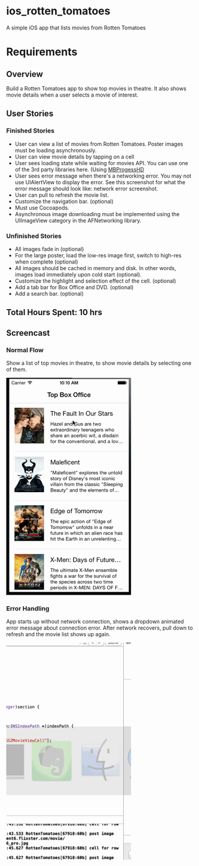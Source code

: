 ios_rotten_tomatoes
===================

A simple iOS app that lists movies from Rotten Tomatoes

Requirements
============

Overview
--------
Build a Rotten Tomatoes app to show top movies in theatre. It also shows movie details when a user selects a movie of interest.

User Stories
------------

### Finished Stories

* User can view a list of movies from Rotten Tomatoes.  Poster images must be loading asynchronously.
* User can view movie details by tapping on a cell
* User sees loading state while waiting for movies API.  You can use one of the 3rd party libraries here. (Using [MBProgessHD](https://github.com/jdg/MBProgressHUD) 
* User sees error message when there's a networking error.  You may not use UIAlertView to display the error.  See this screenshot for what the error message should look like: network error screenshot.
* User can pull to refresh the movie list.
* Customize the navigation bar. (optional)
* Must use Cocoapods.
* Asynchronous image downloading must be implemented using the UIImageView category in the AFNetworking library.

### Unfinished Stories

* All images fade in (optional)
* For the large poster, load the low-res image first, switch to high-res when complete (optional)
* All images should be cached in memory and disk. In other words, images load immediately upon cold start (optional).
* Customize the highlight and selection effect of the cell. (optional)
* Add a tab bar for Box Office and DVD. (optional)
* Add a search bar. (optional)

Total Hours Spent: 10 hrs
-------------------------

Screencast
----------

### Normal Flow

Show a list of top movies in theatre, to show movie details by selecting one of them.

<img src="screenshots/screencast-normal.gif" alt="Rotten Tomatoes Movie List normal screencast" width="334px" height="579px" />


### Error Handling

App starts up without network connection, shows a dropdown animated error message about connection error. After network recovers, pull down to refresh and the movie list shows up again.

<img src="screenshots/screencast-error.gif" alt="Rotten Tomatoes Movie List error handling screencast" width="334px" height="579px" />
